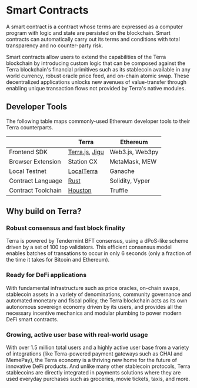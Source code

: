 # Smart Contracts

A smart contract is a contract whose terms are expressed as a computer program with logic and state are persisted on the blockchain. Smart contracts can automatically carry out its terms and conditions with total transparency and no counter-party risk.

Smart contracts allow users to extend the capabilities of the Terra blockchain by introducing custom logic that can be composed against the Terra blockchain's financial primitives such as its stablecoin available in any world currency, robust oracle price feed, and on-chain atomic swap. These decentralized applications unlocks new avenues of value-transfer through enabling unique transaction flows not provided by Terra's native modules.

## Developer Tools

The following table maps commonly-used Ethereum developer tools to their Terra counterparts.

|                    | Terra                                                                                   | Ethereum        |
| ------------------ | --------------------------------------------------------------------------------------- | --------------- |
| Frontend SDK       | [Terra.js](https://terra-project.github.io/terra.js/), [Jigu](https://jigu.terra.money) | Web3.js, Web3py |
| Browser Extension  | Station CX                                                                              | MetaMask, MEW   |
| Local Testnet      | [LocalTerra](https://github.com/terra-project/LocalTerra)                               | Ganache         |
| Contract Language  | [Rust](https://www.rust-lang.org/)                                                      | Solidity, Vyper |
| Contract Toolchain | [Houston](https://github.com/terra-project/houston)                                     | Truffle         |

## Why build on Terra?

### Robust consensus and fast block finality

Terra is powered by Tendermint BFT consensus, using a dPoS-like scheme driven by a set of 100 top validators. This efficient consensus model enables batches of transations to occur in only 6 seconds (only a fraction of the time it takes for Bitcoin and Ethereum).

### Ready for DeFi applications

With fundamental infrastructure such as price oracles, on-chain swaps, stablecoin assets in a variety of denominations, community governance and automated monetary and fiscal policy, the Terra blockchain acts as its own autonomous sovereign economy driven by its users, and provides all the necessary incentive mechanics and modular plumbing to power modern DeFi smart contracts.

### Growing, active user base with real-world usage

With over 1.5 million total users and a highly active user base from a variety of integrations (like Terra-powered payment gateways such as CHAI and MemePay), the Terra economy is a thriving new home for the future of innovative DeFi products. And unlike many other stablecoin protocols, Terra stablecoins are directly integrated in payments solutions where they are used everyday purchases such as groceries, movie tickets, taxis, and more.
